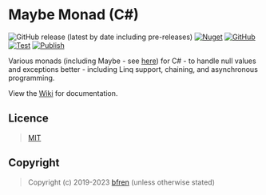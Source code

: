 # Maybe Monad (C#)

![GitHub release (latest by date including pre-releases)](https://img.shields.io/github/v/release/bfren/monadic?include_prereleases&label=Release) [![Nuget](https://img.shields.io/nuget/dt/Monadic?label=Downloads)](https://www.nuget.org/packages/monadic/) [![GitHub](https://img.shields.io/github/license/bfren/monadic?label=Licence)](https://mit.bfren.dev/2019)<br/>[![Test](https://github.com/bfren/monadic/actions/workflows/test.yml/badge.svg)](https://github.com/bfren/monadic/actions/workflows/test.yml) [![Publish](https://github.com/bfren/monadic/actions/workflows/publish.yml/badge.svg)](https://github.com/bfren/monadic/actions/workflows/publish.yml)

Various monads (including Maybe - see [here](https://en.wikipedia.org/wiki/Monad_(functional_programming)#An_example:_Maybe)) for C# - to handle null values and exceptions better - including Linq support, chaining, and asynchronous programming.

View the [Wiki](https://github.com/bfren/monadic/wiki) for documentation.

## Licence

> [MIT](https://mit.bfren.dev/2019)

## Copyright

> Copyright (c) 2019-2023 [bfren](https://bfren.dev) (unless otherwise stated)
